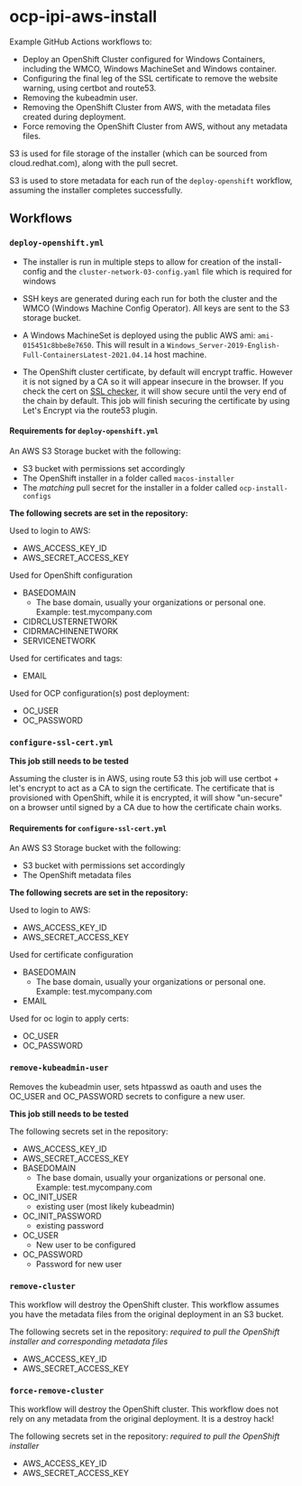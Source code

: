# ocp-ipi-aws-install

Example GitHub Actions workflows to:

- Deploy an OpenShift Cluster configured for Windows Containers, including the WMCO, Windows MachineSet and Windows container.
- Configuring the final leg of the SSL certificate to remove the website warning, using certbot and route53.
- Removing the kubeadmin user.
- Removing the OpenShift Cluster from AWS, with the metadata files created during deployment.
- Force removing the OpenShift Cluster from AWS, without any metadata files.

S3 is used for file storage of the installer (which can be sourced from cloud.redhat.com), along with the pull secret.

S3 is used to store metadata for each run of the `deploy-openshift` workflow, assuming the installer completes successfully.

## Workflows
### `deploy-openshift.yml`

- The installer is run in multiple steps to allow for creation of the install-config and the `cluster-network-03-config.yaml` file which is required for windows

- SSH keys are generated during each run for both the cluster and the WMCO (Windows Machine Config Operator).  All keys are sent to the S3 storage bucket.

- A Windows MachineSet is deployed using the public AWS ami: `ami-015451c8bbe8e7650`.  This will result in a `Windows_Server-2019-English-Full-ContainersLatest-2021.04.14` host machine.

- The OpenShift cluster certificate, by default will encrypt traffic.  However it is not signed by a CA so it will appear insecure in the browser.  If you check the cert on [SSL checker](https://www.sslshopper.com/ssl-checker.html), it will show secure until the very end of the chain by default.  This job will finish securing the certificate by using Let's Encrypt via the route53 plugin.

#### Requirements for `deploy-openshift.yml`

An AWS S3 Storage bucket with the following:

- S3 bucket with permissions set accordingly
- The OpenShift installer in a folder called `macos-installer`
- The _matching_ pull secret for the installer in a folder called `ocp-install-configs`

**The following secrets are set in the repository:**

Used to login to AWS:
- AWS_ACCESS_KEY_ID
- AWS_SECRET_ACCESS_KEY

Used for OpenShift configuration

- BASEDOMAIN
    - The base domain, usually your organizations or personal one.  Example: test.mycompany.com
- CIDRCLUSTERNETWORK
- CIDRMACHINENETWORK
- SERVICENETWORK

Used for certificates and tags:

- EMAIL

Used for OCP configuration(s) post deployment:

- OC_USER
- OC_PASSWORD

### `configure-ssl-cert.yml`

**This job still needs to be tested**

Assuming the cluster is in AWS, using route 53 this job will use certbot + let's encrypt to act as a CA to sign the certificate.  The certificate that is provisioned with OpenShift, while it is encrypted, it will show "un-secure" on a browser until signed by a CA due to how the certificate chain works.

#### Requirements for `configure-ssl-cert.yml`

An AWS S3 Storage bucket with the following:

- S3 bucket with permissions set accordingly
- The OpenShift metadata files

**The following secrets are set in the repository:**

Used to login to AWS:
- AWS_ACCESS_KEY_ID
- AWS_SECRET_ACCESS_KEY

Used for certificate configuration

- BASEDOMAIN
    - The base domain, usually your organizations or personal one.  Example: test.mycompany.com
- EMAIL

Used for oc login to apply certs:

- OC_USER
- OC_PASSWORD
### `remove-kubeadmin-user`

Removes the kubeadmin user, sets htpasswd as oauth and uses the OC_USER and OC_PASSWORD secrets to configure a new user.

**This job still needs to be tested**

The following secrets set in the repository:
- AWS_ACCESS_KEY_ID
- AWS_SECRET_ACCESS_KEY
- BASEDOMAIN
    - The base domain, usually your organizations or personal one.  Example: test.mycompany.com
- OC_INIT_USER
    - existing user (most likely kubeadmin)
- OC_INIT_PASSWORD
    - existing password
- OC_USER
    - New user to be configured
- OC_PASSWORD
    - Password for new user

### `remove-cluster`

This workflow will destroy the OpenShift cluster.  This workflow assumes you have the metadata files from the original deployment in an S3 bucket.

The following secrets set in the repository:
_required to pull the OpenShift installer and corresponding metadata files_
- AWS_ACCESS_KEY_ID
- AWS_SECRET_ACCESS_KEY

### `force-remove-cluster`

This workflow will destroy the OpenShift cluster.  This workflow does not rely on any metadata from the original deployment.  It is a destroy hack!

The following secrets set in the repository:
_required to pull the OpenShift installer_
- AWS_ACCESS_KEY_ID
- AWS_SECRET_ACCESS_KEY